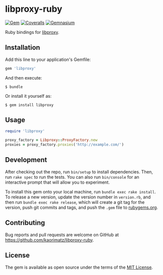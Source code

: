 # libproxy-ruby

[![Gem](https://img.shields.io/gem/v/libproxy.svg?style=flat-square)](https://rubygems.org/gems/libproxy)
[![Coveralls](https://img.shields.io/coveralls/kaorimatz/libproxy-ruby.svg?style=flat-square)](https://coveralls.io/github/kaorimatz/libproxy-ruby)
[![Gemnasium](https://img.shields.io/gemnasium/kaorimatz/libproxy-ruby.svg?style=flat-square)](https://gemnasium.com/kaorimatz/libproxy-ruby)

Ruby bindings for [libproxy](https://github.com/libproxy/libproxy).

## Installation

Add this line to your application's Gemfile:

```ruby
gem 'libproxy'
```

And then execute:

    $ bundle

Or install it yourself as:

    $ gem install libproxy

## Usage

```ruby
require 'libproxy'

proxy_factory = Libproxy::ProxyFactory.new
proxies = proxy_factory.proxies('http://example.com/')
```

## Development

After checking out the repo, run `bin/setup` to install dependencies. Then, run `rake spec` to run the tests. You can also run `bin/console` for an interactive prompt that will allow you to experiment.

To install this gem onto your local machine, run `bundle exec rake install`. To release a new version, update the version number in `version.rb`, and then run `bundle exec rake release`, which will create a git tag for the version, push git commits and tags, and push the `.gem` file to [rubygems.org](https://rubygems.org).

## Contributing

Bug reports and pull requests are welcome on GitHub at https://github.com/kaorimatz/libproxy-ruby.

## License

The gem is available as open source under the terms of the [MIT License](http://opensource.org/licenses/MIT).
